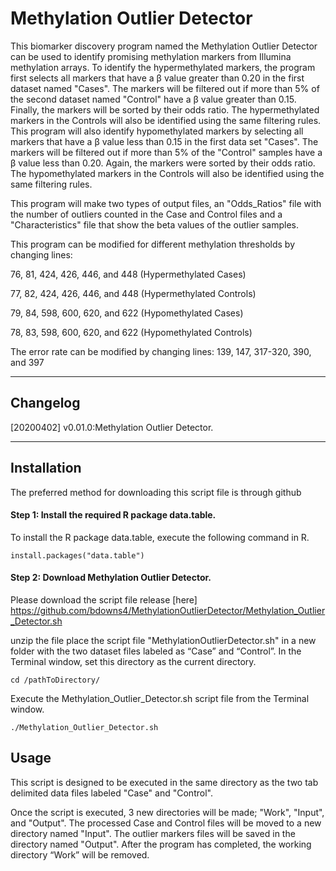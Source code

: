 Methylation Outlier Detector 
=======
This biomarker discovery program named the Methylation Outlier Detector can be used to identify promising methylation markers from Illumina methylation arrays. To identify the hypermethylated markers, the program first selects all markers that have a β value greater than 0.20 in the first dataset named "Cases". The markers will be filtered out if more than 5% of the second dataset named "Control" have a β value greater than 0.15. Finally, the markers will be sorted by their odds ratio. The hypermethylated markers in the Controls will also be identified using the same filtering rules.
This program will also identify hypomethylated markers by selecting all markers that have a β value less than 0.15 in the first data set "Cases". The markers will be filtered out if more than 5% of the "Control" samples have a β value less than 0.20. Again, the markers were sorted by their odds ratio. The hypomethylated markers in the Controls will also be identified using the same filtering rules.

This program will make two types of output files, an "Odds_Ratios" file with the number of outliers counted in the Case and Control files and a "Characteristics" file that show the beta values of the outlier samples.

This program can be modified for different methylation thresholds by changing lines:

76, 81, 424, 426, 446, and 448 (Hypermethylated Cases)

77, 82, 424, 426, 446, and 448 (Hypermethylated Controls)

79, 84, 598, 600, 620, and 622 (Hypomethylated Cases)

78, 83, 598, 600, 620, and 622 (Hypomethylated Controls)

The error rate can be modified by changing lines:
139, 147, 317-320, 390, and 397

---

## Changelog
[20200402] v0.01.0:Methylation Outlier Detector.

---

## Installation

The preferred method for downloading this script file is through github


#### Step 1: Install the required R package data.table.

To install the R package data.table, execute the following command in R.

```
install.packages("data.table")
```

#### Step 2: Download Methylation Outlier Detector.

Please download the script file release [here] https://github.com/bdowns4/MethylationOutlierDetector/Methylation_Outlier_Detector.sh

unzip the file
place the script file "MethylationOutlierDetector.sh" in a new folder with the two dataset files labeled as “Case” and “Control”.
In the Terminal window, set this directory as the current directory.

```
cd /pathToDirectory/
```

Execute the Methylation_Outlier_Detector.sh script file from the Terminal window.

```
./Methylation_Outlier_Detector.sh
```


## Usage

This script is designed to be executed in the same directory as the two tab delimited data files labeled "Case" and "Control". 

Once the script is executed, 3 new directories will be made; "Work", "Input", and "Output".
The processed Case and Control files will be moved to a new directory named "Input".
The outlier markers files will be saved in the directory named "Output".
After the program has completed, the working directory “Work” will be removed.
